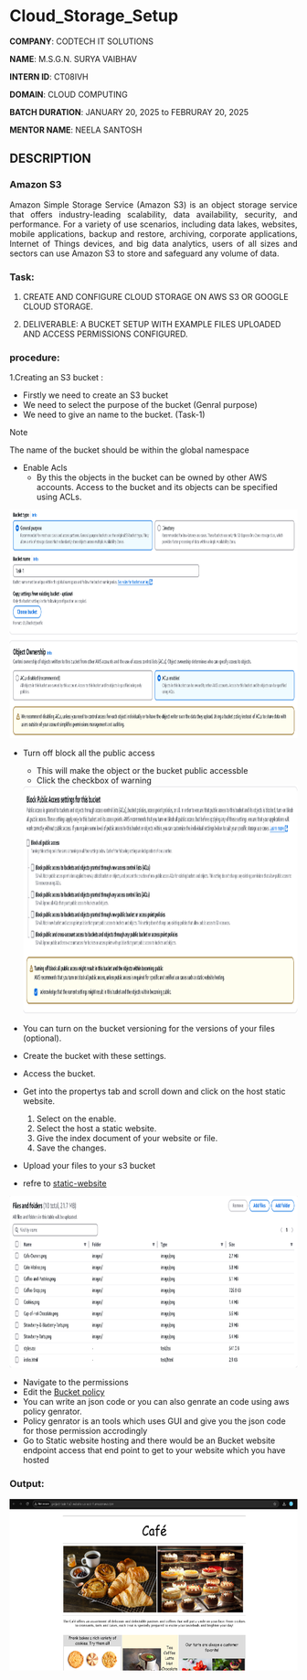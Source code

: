 # Cloud_Storage_Setup

**COMPANY**: CODTECH IT SOLUTIONS 

**NAME**: M.S.G.N. SURYA VAIBHAV

**INTERN ID**: CT08IVH

**DOMAIN**: CLOUD COMPUTING

**BATCH DURATION**: JANUARY 20, 2025 to FEBRURAY 20, 2025

**MENTOR NAME**: NEELA SANTOSH

## DESCRIPTION
### Amazon S3
<p align="justify">
Amazon Simple Storage Service (Amazon S3) is an object storage service that offers industry-leading scalability, data availability, security, and performance. For a variety of use scenarios, including data lakes, websites, mobile applications, backup and restore, archiving, corporate applications, Internet of Things devices, and big data analytics, users of all sizes and sectors can use Amazon S3 to store and safeguard any volume of data.
</p>

### Task:
1. CREATE AND CONFIGURE CLOUD
STORAGE ON AWS S3 OR GOOGLE
CLOUD STORAGE.

2. DELIVERABLE: A BUCKET SETUP WITH
EXAMPLE FILES UPLOADED AND
ACCESS PERMISSIONS CONFIGURED.

### procedure:
1.Creating an S3 bucket :
  - Firstly we need to create an S3 bucket
  - We need to select the purpose of the bucket (Genral purpose)
  - We need to give an name to the bucket. (Task-1)
  >[!NOTE]
  >The name of the bucket should be within the global namespace
  - Enable Acls
      - By this the objects in the bucket can be owned by other AWS accounts. Access to the bucket and its objects can be specified using ACLs.
    
  <img src="bucketname.png" height="400" wdith="600" >
  
  - Turn off block all the public access
      - This will make the object or the bucket public accessble
      - Click the checkbox of warning            
   
    <img src="block_access.png" height="400" wdith="600" >

  - You can turn on the bucket versioning for the versions of your files (optional). 
  - Create the bucket with these settings.
  - Access the bucket.
  - Get into the propertys tab and scroll down and click on the host static website.    
    1. Select on the enable.
    2. Select the host a static website.
    3. Give the index document of your website or file.
    4. Save the changes.
  - Upload your files to your s3 bucket
  - refre to [static-website](project-2.zip)
  
<img src="Files_upload.png" height="300" wdith="600" >

  - Navigate to the permissions
  - Edit the [Bucket policy](permission.JSON)
  - You can write an json code or you can also genrate an code using aws policy genrator.
  - Policy genrator is an tools which uses GUI and give you the json code for those permission accrodingly
  - Go to Static website hosting and there would be an Bucket website endpoint access that end point to get to your website which you have hosted
### Output:

<img src="Final.png" height="300" wdith="600" >
